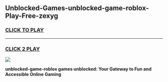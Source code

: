 
## Unblocked-Games-unblocked-game-roblox-Play-Free-zexyg
<h3>
<a href="https://premium76.site?title=unblocked-game-roblox&ref=17A">CLICK TO PLAY</a></h3>
<hr>

<h3>
<a href="https://premium76.site?title=unblocked-game-roblox&ref=17A">CLICK 2 PLAY</a>
  
</h3>

<a href="https://premium76.site?title=unblocked-game-roblox&ref=17A"><img src="https://clearcache.store/games.png"></a>


**unblocked-game-roblox games unblocked: Your Gateway to Fun and Accessible Online Gaming**
